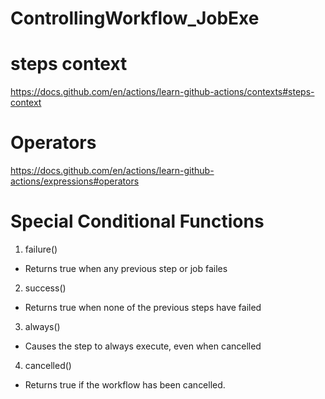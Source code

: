 # ControllingWorkflow_JobExe

# steps context
https://docs.github.com/en/actions/learn-github-actions/contexts#steps-context

# Operators
 https://docs.github.com/en/actions/learn-github-actions/expressions#operators

# Special  Conditional Functions
1. failure()
- Returns true when any previous step or job failes
2. success()
- Returns true when none of the previous steps have failed
3. always()
- Causes the step to always execute, even when cancelled
4. cancelled()
- Returns true if the workflow has been cancelled.